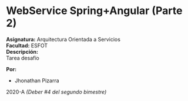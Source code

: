 # WebService Spring+Angular (Parte 2)

**Asignatura:** Arquitectura Orientada a Servicios\
**Facultad:** ESFOT\
**Descripción:**\
 Tarea desafío

**Por:**
* Jhonathan Pizarra

2020-A
*(Deber #4 del segundo bimestre)*
